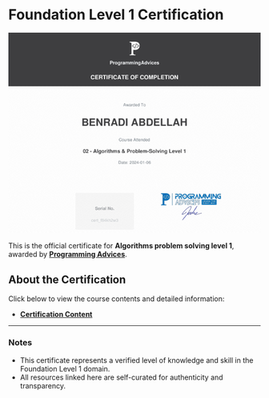 # Foundation Level 1 Certification

[![Foundation Level 1 Certificate](./02_Algorithms_problem_solving_level_1.png)](02_Algorithms_problem_solving_level_1.pdf)

This is the official certificate for **Algorithms problem solving level 1**, awarded by **[Programming Advices](../README.md)**.

## About the Certification

Click below to view the course contents and detailed information:

- **[Certification Content](https://github.com/BENRADI-ABDELLAH/Problem_Solving/tree/main/ProgrammingAdvices.com/Level__1.0)**

---

### Notes

- This certificate represents a verified level of knowledge and skill in the Foundation Level 1 domain.
- All resources linked here are self-curated for authenticity and transparency.

